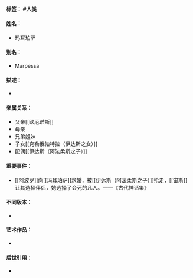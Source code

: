 #### 标签： #人类
#### 姓名：
- 玛耳珀萨
#### 别名：
- Marpessa
#### 描述：
- 
#### 亲属关系：
- 父亲[[欧厄诺斯]]
- 母亲
- 兄弟姐妹
- 子女[[克勒俄帕特拉（伊达斯之女）]]
- 配偶[[伊达斯（阿法柔斯之子）]]
#### 重要事件：
- [[阿波罗]]向[[玛耳珀萨]]求婚，被[[伊达斯（阿法柔斯之子）]]抢走，[[宙斯]]让其选择伴侣，她选择了会死的凡人。——《古代神话集》
#### 不同版本：
- 
#### 艺术作品：
- 
#### 后世引用：
- 